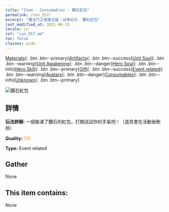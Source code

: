 ```yaml
---
title: "Item - Consumables - 鑽石紅包"
permalink: /con_557/
excerpt: "魔法门之英雄无敌：战争纪元  鑽石紅包"
last_modified_at: 2021-06-15
locale: cn
ref: "con_557.md"
toc: false
classes: wide
---
```

 [Materials](/ItemsCN/){: .btn .btn--primary}[Artifacts](/ItemsCN/Artifacts/){: .btn .btn--success}[Unit Soul](/ItemsCN/UnitSoul/){: .btn .btn--warning}[Unit Awakening](/ItemsCN/UnitAwakening/){: .btn .btn--danger}[Hero Soul](/ItemsCN/HeroSoul/){: .btn .btn--info}[Hero Skill](/ItemsCN/HeroSkill/){: .btn .btn--primary}[Gift](/ItemsCN/Gift/){: .btn .btn--success}[Event related](/ItemsCN/Events/){: .btn .btn--warning}[Avatars](/ItemsCN/Avatars/){: .btn .btn--danger}[Consumables](/ItemsCN/Consumables/){: .btn .btn--info}[Unknown](/ItemsCN/Unknown/){: .btn .btn--primary}

 ![鑽石紅包](/images/t/i_10043_redpacket.png)

## 詳情
 **玩法詳解:** 一個裝滿了鑽石的紅包，打開試試你的手氣吧！（道具會在活動後刪除）

 **Quality:** <span style="color: #FF8C00">OK</span>

 **Type:** Event related

## Gather

  None

## This item contains:

  None

